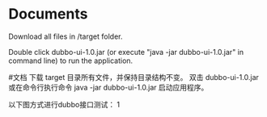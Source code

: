 # Documents

Download all files in /target folder.

Double click dubbo-ui-1.0.jar (or execute "java -jar dubbo-ui-1.0.jar" in command line) to run the application.



#文档
下载 target 目录所有文件，并保持目录结构不变。
双击 dubbo-ui-1.0.jar 或在命令行执行命令 java -jar dubbo-ui-1.0.jar 启动应用程序。

以下图方式进行dubbo接口测试：
1



